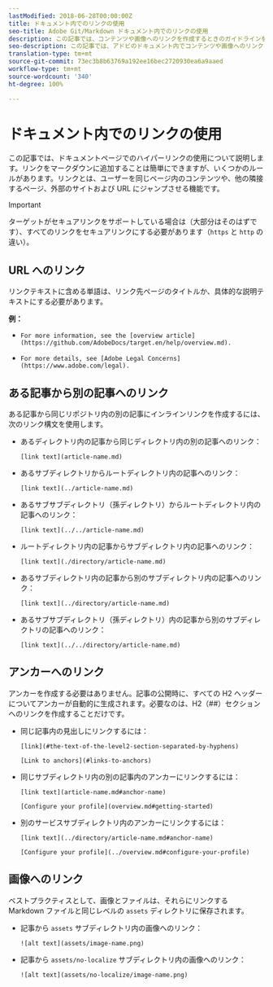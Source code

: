 ```yaml
---
lastModified: 2018-06-28T00:00:00Z
title: ドキュメント内でのリンクの使用
seo-title: Adobe Git/Markdown ドキュメント内でのリンクの使用
description: この記事では、コンテンツや画像へのリンクを作成するときのガイドラインを説明します。
seo-description: この記事では、アドビのドキュメント内でコンテンツや画像へのリンクを作成するときのガイドラインを説明します。
translation-type: tm+mt
source-git-commit: 73ec3b8b63769a192ee16bec2720930ea6a9aaed
workflow-type: tm+mt
source-wordcount: '340'
ht-degree: 100%

---
```



# ドキュメント内でのリンクの使用

この記事では、ドキュメントページでのハイパーリンクの使用について説明します。リンクをマークダウンに追加することは簡単にできますが、いくつかのルールがあります。リンクとは、ユーザーを同じページ内のコンテンツや、他の隣接するページ、外部のサイトおよび URL にジャンプさせる機能です。

>[!IMPORTANT]
>ターゲットがセキュアリンクをサポートしている場合は（大部分はそのはずです）、すべてのリンクをセキュアリンクにする必要があります（`https` と `http` の違い）。

## URL へのリンク

リンクテキストに含める単語は、リンク先ページのタイトルか、具体的な説明テキストにする必要があります。

**例：**

- `For more information, see the [overview article](https://github.com/AdobeDocs/target.en/help/overview.md).`

- `For more details, see [Adobe Legal Concerns](https://www.adobe.com/legal).`

## ある記事から別の記事へのリンク

ある記事から同じリポジトリ内の別の記事にインラインリンクを作成するには、次のリンク構文を使用します。

- あるディレクトリ内の記事から同じディレクトリ内の別の記事へのリンク：

   `[link text](article-name.md)`

- あるサブディレクトリからルートディレクトリ内の記事へのリンク：

   `[link text](../article-name.md)`

- あるサブサブディレクトリ（孫ディレクトリ）からルートディレクトリ内の記事へのリンク：

   `[link text](../../article-name.md)`

- ルートディレクトリ内の記事からサブディレクトリ内の記事へのリンク：

   `[link text](./directory/article-name.md)`

- あるサブディレクトリ内の記事から別のサブディレクトリ内の記事へのリンク：

   `[link text](../directory/article-name.md)`

- あるサブサブディレクトリ（孫ディレクトリ）内の記事から別のサブディレクトリの記事へのリンク：

   `[link text](../../directory/article-name.md)`

## アンカーへのリンク

アンカーを作成する必要はありません。記事の公開時に、すべての H2 ヘッダーについてアンカーが自動的に生成されます。必要なのは、H2（##）セクションへのリンクを作成することだけです。

- 同じ記事内の見出しにリンクするには：

   `[link](#the-text-of-the-level2-section-separated-by-hyphens)`

   `[Link to anchors](#links-to-anchors)`

- 同じサブディレクトリ内の別の記事内のアンカーにリンクするには：

   `[link text](article-name.md#anchor-name)`

   `[Configure your profile](overview.md#getting-started)`

- 別のサービスサブディレクトリ内のアンカーにリンクするには：

   `[link text](../directory/article-name.md#anchor-name)`

   `[Configure your profile](../overview.md#configure-your-profile)`

## 画像へのリンク

ベストプラクティスとして、画像とファイルは、それらにリンクする Markdown ファイルと同じレベルの `assets` ディレクトリに保存されます。

- 記事から `assets` サブディレクトリ内の画像へのリンク：

   `![alt text](assets/image-name.png)`

- 記事から `assets/no-localize` サブディレクトリ内の画像へのリンク：

   `![alt text](assets/no-localize/image-name.png)`

<!--
## Bob's link test

<table id="table_C27955F6B52A45B28BEEAAF14FFC86D8"> 
 <thead> 
  <tr> 
   <th colname="col1" class="entry"> File Type </th> 
   <th colname="col2" class="entry"> Description </th> 
  </tr> 
 </thead>
 <tbody> 
  <tr> 
   <td colname="col1"> <p> <span class="filepath"> .csv </span> </p> </td> 
   <td colname="col2"> <p>A comma-separated values file (such as one created in Excel). This is the file that contains the customer attribute data. See [Link TEST](/help/setup/full-workflow.md) </p> <p> <b>Naming requirements:</b> Ensure that file name extensions do not contain white spaces. </p> </td> 
  </tr> 
  <tr> 
   <td colname="col1"> <p> <span class="filepath"> .fin </span> </p> </td> 
   <td colname="col2"> <p>(Required) The <span class="filepath"> .fin </span> file tells the system that you are finished uploading data. The name of the <span class="filepath"> .fin </span> file must match the name of the <span class="filepath"> .csv </span> file. </p> <p>Adobe recommends creating an empty text file with a <span class="filepath"> .fin </span> extension. An empty file saves space and upload time. </p> <p> <p>Note:  Renaming a <span class="filepath"> .fin </span> file is not allowed after it is uploaded. The <span class="filepath"> .fin </span> file must be uploaded separately and cannot be a renamed, previously uploaded file. </p> </p> <p>After you upload the <span class="filepath"> .fin </span> file in the customer attributes FTP, the system retrieves data quickly (within one minute). This differs from other Adobe FTP-based systems, which pick up data less frequently (around once per hour). </p> <p>The <span class="filepath"> .fin </span> file is not required when using the drag-and-drop upload method. </p> </td> 
  </tr> 
  <tr> 
   <td colname="col1"> <p> <span class="filepath"> .gz </span> or <span class="filepath"> .zip </span> </p> </td> 
   <td colname="col2"> <p> <span class="filepath"> .gz </span> (gzip) or <span class="filepath"> .zip </span> - for compressed files. A <span class="filepath"> .zip </span> file cannot contain more than one file in the archive. </p> <p> <b>Naming requirements:</b> The name of the <span class="filepath"> .zip </span> or <span class="filepath"> .gz </span> should match the name of the <span class="filepath"> .csv </span>. For example, if your <span class="filepath"> .csv </span> file is <span class="filepath"> crm_small.csv </span>, the <span class="filepath"> .zip </span> file should be <span class="filepath"> crm_small.csv.zip </span>. </p> <p>The .fin file must match the .csv. </p> </td> 
  </tr> 
 </tbody> 
</table>
-->
